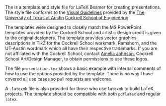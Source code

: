 The is a template and style file for LaTeX Beamer for creating presentations.  The style file conforms to the [Visual Guidelines](http://www.engr.utexas.edu/communications/visualguidelines) provided by the [The University of Texas at Austin](http://www.utexas.edu) [Cockrell School of Engineering](http://www.engr.utexas.edu).

The templates were designed to closely match the MS PowerPoint templates provided by the Cockrell School and artistic design credit is given to the original designers.  The template provides vector graphics descriptions in TikZ for the Cockrell School workmark, Ramshorn, and the UT-Austin wordmark which all have their respective trademarks. If you are not affiliated with the Cockrell School, contact [Amelia Johnson](mailto:amelia.johnson@austin.utexas.edu), Cockrell School Art/Design Manager, to obtain permissions to use these logos. 

The file `presentation.tex` shows a basic example with internal comments of how to use the options provided by the template.  There is no way I have covered all use cases so pull requests are welcome.

A `.latexmk` file is also provided for those who use `latexmk` to build LaTeX projects.  The template should be compatible with both `pdflatex` and regular `latex`.
